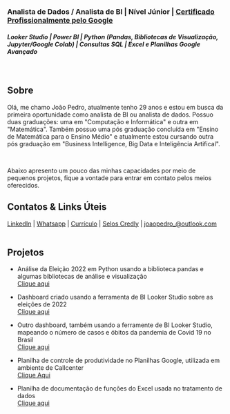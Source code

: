 ### Analista de Dados / Analista de BI | Nível Júnior | [Certificado Profissionalmente pelo Google](https://www.credly.com/badges/eddabad7-711a-4f54-80a8-9faa640edbb2)

##### Looker Studio | Power BI | Python (Pandas, Bibliotecas de Visualização, Jupyter/Google Colab) | Consultas SQL | Excel e Planilhas Google Avançado
<br/>

 ## Sobre
Olá, me chamo João Pedro, atualmente tenho 29 anos e estou em busca da primeira oportunidade como analista de BI ou analista de dados. Possuo duas graduações: uma em "Computação e Informática" e outra em "Matemática". Também possuo uma pós graduação concluída em "Ensino de Matemática para o Ensino Médio" e atualmente estou cursando outra pós graduação em "Business Intelligence, Big Data e Inteligência Artifical".

<br/>

Abaixo apresento um pouco das minhas capacidades por meio de pequenos projetos, fique a vontade para entrar em contato pelos meios oferecidos.

 ## Contatos & Links Úteis
[LinkedIn](https://www.linkedin.com/in/joaopedromfigueiredo) | [Whatsapp](https://web.whatsapp.com/send?phone=558494650884) | [Currículo](https://docs.google.com/document/d/1nk8D7D00blp3kZpfyhevfVkfmIXc3wm-3Iekw7xdqDQ/edit?usp=sharing) | [Selos Credly](https://www.credly.com/users/joao-pedro-de-morais-figueiredo/badges) | joaopedro_@outlook.com <br/>
 <br/>

 
 ## Projetos

- Análise da Eleição 2022 em Python usando a biblioteca pandas e algumas bibliotecas de análise e visualização <br/>
[Clique aqui](https://colab.research.google.com/drive/1Jhpl0LkZ6oykckZUcU9H2GmY791XQMCi?usp=sharing)

- Dashboard criado usando a ferramenta de BI Looker Studio sobre as eleições de 2022 <br/>
[Clique aqui](https://lookerstudio.google.com/reporting/ffa04c47-c401-4fef-a131-5b0ceb6ab570/page/Yuw6C)

- Outro dashboard, também usando a ferramente de BI Looker Studio, mapeando o número de casos e óbitos da pandemia de Covid 19 no Brasil <br/>
[Clique aqui](https://datastudio.google.com/reporting/f754bf76-2395-40be-b51a-f0a6e3f4bcc0/page/CFnCD)

- Planilha de controle de produtividade no Planilhas Google, utilizada em ambiente de Callcenter <br/>
[Clique Aqui](https://docs.google.com/spreadsheets/d/1pTI57uf-3B7NZXOGMPGX0PSXu563RBttbRP2J_EWpoY/edit?authuser=0#gid=2033897854)

- Planilha de documentação de funções do Excel usada no tratamento de dados <br/>
[Clique aqui](https://1drv.ms/x/s!AsxkCZJUq1zyhpwHfc-OkvQqX_4Jpw?e=6MOfFa)
